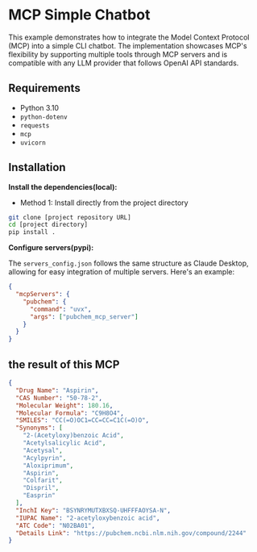 # MCP Simple Chatbot

This example demonstrates how to integrate the Model Context Protocol (MCP) into a simple CLI chatbot. The implementation showcases MCP's flexibility by supporting multiple tools through MCP servers and is compatible with any LLM provider that follows OpenAI API standards.

## Requirements

- Python 3.10
- `python-dotenv`
- `requests`
- `mcp`
- `uvicorn`

## Installation

**Install the dependencies(local):**

- Method 1: Install directly from the project directory

```bash
git clone [project repository URL]
cd [project directory]
pip install .
```

**Configure servers(pypi):**

The `servers_config.json` follows the same structure as Claude Desktop, allowing for easy integration of multiple servers.
Here's an example:

```json
{
  "mcpServers": {
    "pubchem": {
      "command": "uvx",
      "args": ["pubchem_mcp_server"]
    }
  }
}
```

## the result of this MCP

```json
{
  "Drug Name": "Aspirin",
  "CAS Number": "50-78-2",
  "Molecular Weight": 180.16,
  "Molecular Formula": "C9H8O4",
  "SMILES": "CC(=O)OC1=CC=CC=C1C(=O)O",
  "Synonyms": [
    "2-(Acetyloxy)benzoic Acid",
    "Acetylsalicylic Acid",
    "Acetysal",
    "Acylpyrin",
    "Aloxiprimum",
    "Aspirin",
    "Colfarit",
    "Dispril",
    "Easprin"
  ],
  "InchI Key": "BSYNRYMUTXBXSQ-UHFFFAOYSA-N",
  "IUPAC Name": "2-acetyloxybenzoic acid",
  "ATC Code": "N02BA01",
  "Details Link": "https://pubchem.ncbi.nlm.nih.gov/compound/2244"
}
```
